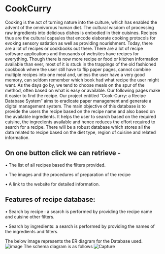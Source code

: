# CookCurry

Cooking is the act of turning nature into the culture, which has enabled the
advent of the omnivorous human diet. 
The cultural wisdom of processing raw ingredients into delicious dishes is embodied in their cuisines. 
Recipes thus are the cultural capsules that encode elaborate cooking protocols for evoking sensory satiation as well as providing nourishment.
Today, there are a lot of recipes or cookbooks out there. There are a lot of recipe software applications and thousands of websites have recipes for everything.
Though there is now more recipe or food or kitchen information available than ever, most of it is stuck in the trappings of the old fashioned cookbook where the
user still have to flip paper pages, cannot combine multiple recipes into one meal and, unless the user have a very good memory, can seldom remember
which book had what recipe the user might want.
As the days go by, we tend to choose meals on the spur of the method, often based on what is easy or available. Our following pages make it easier to find
the recipe.
Our project entitled “Cook-Curry: a Recipe Database System” aims to eradicate paper
management and generate a digital management system.
The main objective of this database is to provide the users the recipe based on the recipe name
and also based on the available ingredients. It helps the user to search based on the required
cuisine, the ingredients available and hence reduces the effort required to search for a recipe.
There will be a robust database which stores all the data related to recipe based on the diet
type, region of cuisine and related information.
## On one button click we can retrieve -
• The list of all recipes based the filters provided.

• The images and the procedures of preparation of the recipe

• A link to the website for detailed information.
## Features of recipe database:
• Search by recipe : a search is performed by providing the recipe name and cuisine other
filters.

• Search by ingredients: a search is performed by providing the names of the ingredients and
filters.

The below image represents the ER diagram for the Database used.
![image](https://github.com/Danush-Kanchi/CookCurry/assets/66108624/d2804eec-07a9-4f05-9cf3-6e63659dbb60)
The schema diagram is as follows
![Capture](https://github.com/Danush-Kanchi/CookCurry/assets/66108624/1fb1256f-d519-4d3b-abd1-9712f043e4f6)

